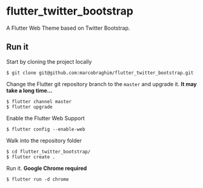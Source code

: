 # flutter_twitter_bootstrap
A Flutter Web Theme based on Twitter Bootstrap.

## Run it

Start by cloning the project locally

    $ git clone git@github.com:marcobraghim/flutter_twitter_bootstrap.git

Change the Flutter git repository branch to the `master` and upgrade it.
**It may take a long time...**

    $ flutter channel master
    $ flutter upgrade

Enable the Flutter Web Support

    $ flutter config --enable-web

Walk into the repository folder

    $ cd flutter_twitter_bootstrap/
    $ flutter create .

Run it. **Google Chrome required**

    $ flutter run -d chrome
